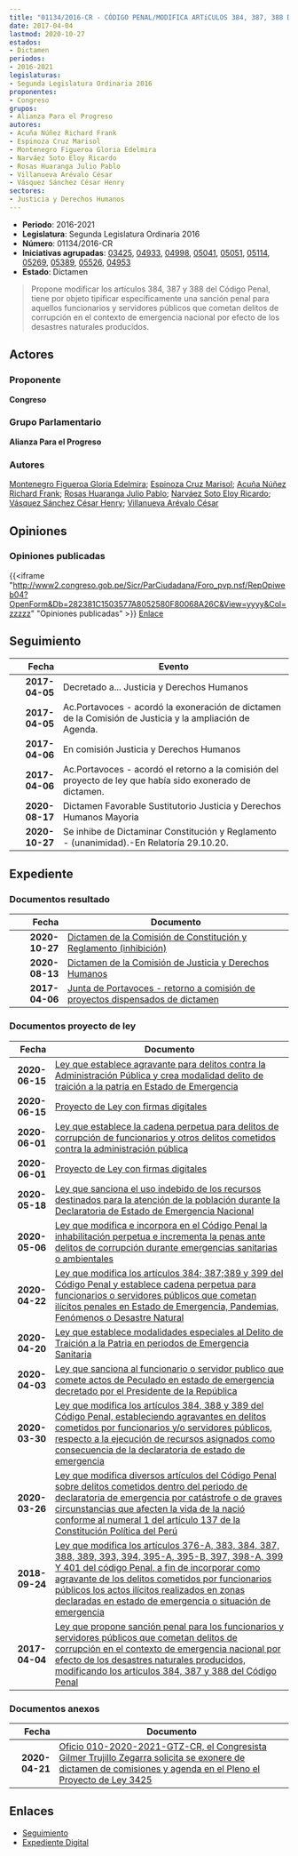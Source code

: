 ```yaml
---
title: "01134/2016-CR - CÓDIGO PENAL/MODIFICA ARTíCULOS 384, 387, 388 DEL.."
date: 2017-04-04
lastmod: 2020-10-27
estados:
- Dictamen
periodos:
- 2016-2021
legislaturas:
- Segunda Legislatura Ordinaria 2016
proponentes:
- Congreso
grupos:
- Alianza Para el Progreso
autores:
- Acuña Núñez Richard Frank
- Espinoza Cruz Marisol
- Montenegro Figueroa Gloria Edelmira
- Narváez Soto Eloy Ricardo
- Rosas Huaranga Julio Pablo
- Villanueva Arévalo César
- Vásquez Sánchez César Henry
sectores:
- Justicia y Derechos Humanos
---
```

- **Periodo**: 2016-2021
- **Legislatura**: Segunda Legislatura Ordinaria 2016
- **Número**: 01134/2016-CR
- **Iniciativas agrupadas**: [03425](../../03400/03425), [04933](../../04900/04933), [04998](../../04900/04998), [05041](../../05000/05041), [05051](../../05000/05051), [05114](../../05100/05114), [05269](../../05200/05269), [05389](../../05300/05389), [05526](../../05500/05526), [04953](../../04900/04953)
- **Estado**: Dictamen

> Propone modificar los artículos 384, 387 y 388 del Código Penal, tiene por objeto tipificar específicamente una sanción penal para aquellos funcionarios y servidores públicos que cometan delitos de corrupción en el contexto de emergencia nacional por efecto de los desastres naturales producidos.


## Actores

### Proponente

**Congreso**

### Grupo Parlamentario

**Alianza Para el Progreso**

### Autores

[Montenegro Figueroa Gloria Edelmira](mailto:mailto:gmontenegrof@congreso.gob.pe); [Espinoza Cruz Marisol](mailto:mailto:mespinozac@congreso.gob.pe); [Acuña Núñez Richard Frank](mailto:mailto:racuna@congreso.gob.pe); [Rosas Huaranga Julio Pablo](mailto:mailto:jrosas@congreso.gob.pe); [Narváez Soto Eloy Ricardo](mailto:mailto:enarvaez@congreso.gob.pe); [Vásquez Sánchez César Henry](mailto:mailto:cvasquezs@congreso.gob.pe); [Villanueva Arévalo César](mailto:mailto:cvillanueva@congreso.gob.pe)

## Opiniones

### Opiniones publicadas

{{<iframe "http://www2.congreso.gob.pe/Sicr/ParCiudadana/Foro_pvp.nsf/RepOpiweb04?OpenForm&Db=282381C1503577A8052580F80068A26C&View=yyyy&Col=zzzzz" "Opiniones publicadas" >}}
[Enlace](http://www2.congreso.gob.pe/Sicr/ParCiudadana/Foro_pvp.nsf/RepOpiweb04?OpenForm&Db=282381C1503577A8052580F80068A26C&View=yyyy&Col=zzzzz)


## Seguimiento

| Fecha | Evento |
|------:|--------|
| **2017-04-05** | Decretado a... Justicia y Derechos Humanos |
| **2017-04-05** | Ac.Portavoces - acordó la exoneración de dictamen de la Comisión de Justicia y la ampliación de Agenda. |
| **2017-04-06** | En comisión Justicia y Derechos Humanos |
| **2017-04-06** | Ac.Portavoces - acordó el retorno a la comisión del proyecto de ley que había sido exonerado de dictamen. |
| **2020-08-17** | Dictamen Favorable Sustitutorio Justicia y Derechos Humanos Mayoria |
| **2020-10-27** | Se inhibe de Dictaminar Constitución y Reglamento - (unanimidad).-En Relatoría 29.10.20. |

## Expediente

### Documentos resultado

| Fecha | Documento |
|------:|-----------|
| **2020-10-27** | [Dictamen de la Comisión de Constitución y Reglamento (inhibición)](http://www.leyes.congreso.gob.pe/Documentos/2016_2021/Dictamenes/Proyectos_de_Ley/05041DC04MAY20201027.pdf) |
| **2020-08-13** | [Dictamen de la Comisión de Justicia y Derechos Humanos](http://www.leyes.congreso.gob.pe/Documentos/2016_2021/Dictamenes/Proyectos_de_Ley/01134DC14MAY-20200813.pdf) |
| **2017-04-06** | [Junta de Portavoces - retorno a comisión de proyectos dispensados de dictamen](http://www.leyes.congreso.gob.pe/Documentos/2016_2021/Acuerdos/Junta_Portavoces/AJP0113420170406.pdf) |

### Documentos proyecto de ley

| Fecha | Documento |
|------:|-----------|
| **2020-06-15** | [Ley que establece agravante para delitos contra la Administración Pública y crea modalidad delito de traición a la patria en Estado de Emergencia](http://www.leyes.congreso.gob.pe/Documentos/2016_2021/Proyectos_de_Ley_y_de_Resoluciones_Legislativas/PL05526-20200615.pdf) |
| **2020-06-15** | [Proyecto de Ley con firmas digitales](http://www.leyes.congreso.gob.pe/Documentos/2016_2021/Proyectos_de_Ley_y_de_Resoluciones_Legislativas/Proyectos_Firmas_digitales/PL05526.pdf) |
| **2020-06-01** | [Ley que establece la cadena perpetua para delitos de corrupción de funcionarios y otros delitos cometidos contra la administración pública](http://www.leyes.congreso.gob.pe/Documentos/2016_2021/Proyectos_de_Ley_y_de_Resoluciones_Legislativas/PL05389_20200601.pdf) |
| **2020-06-01** | [Proyecto de Ley con firmas digitales](http://www.leyes.congreso.gob.pe/Documentos/2016_2021/Proyectos_de_Ley_y_de_Resoluciones_Legislativas/Proyectos_Firmas_digitales/PL05389.pdf) |
| **2020-05-18** | [Ley que sanciona el uso indebido de los recursos destinados para la atención de la población durante la Declaratoria de Estado de Emergencia Nacional](http://www.leyes.congreso.gob.pe/Documentos/2016_2021/Proyectos_de_Ley_y_de_Resoluciones_Legislativas/PL05269.pdf) |
| **2020-05-06** | [Ley que modifica e incorpora en el Código Penal la inhabilitación perpetua e incrementa la penas ante delitos de corrupción durante emergencias sanitarias o ambientales](http://www.leyes.congreso.gob.pe/Documentos/2016_2021/Proyectos_de_Ley_y_de_Resoluciones_Legislativas/PL05114_20200506.pdf) |
| **2020-04-22** | [Ley que modifica los artículos 384; 387;389 y 399 del Código Penal y establece cadena perpetua para funcionarios o servidores públicos que cometan ilícitos penales en Estado de Emergencia, Pandemias, Fenómenos o Desastre Natural](http://www.leyes.congreso.gob.pe/Documentos/2016_2021/Proyectos_de_Ley_y_de_Resoluciones_Legislativas/PL05051_20200422.pdf) |
| **2020-04-20** | [Ley que establece modalidades especiales al Delito de Traición a la Patria en periodos de Emergencia Sanitaria](http://www.leyes.congreso.gob.pe/Documentos/2016_2021/Proyectos_de_Ley_y_de_Resoluciones_Legislativas/PL05041_20200420.pdf) |
| **2020-04-03** | [Ley que sanciona al funcionario o servidor publico que comete actos de Peculado en estado de emergencia decretado por el Presidente de la República](http://www.leyes.congreso.gob.pe/Documentos/2016_2021/Proyectos_de_Ley_y_de_Resoluciones_Legislativas/PL04998_20200403.pdf) |
| **2020-03-30** | [Ley que modifica los artículos 384, 388 y 389 del Código Penal, estableciendo agravantes en delitos cometidos por funcionarios y/o servidores públicos, respecto a la ejecución de recursos asignados como consecuencia de la declaratoria de estado de emergencia](http://www.leyes.congreso.gob.pe/Documentos/2016_2021/Proyectos_de_Ley_y_de_Resoluciones_Legislativas/PL04953_20200330.pdf) |
| **2020-03-26** | [Ley que modifica diversos artículos del Código Penal sobre delitos cometidos dentro del periodo de declaratoria de emergencia por catástrofe o de graves circunstancias que afecten la vida de la nació conforme al numeral 1 del artículo 137 de la Constitución Política del Perú](http://www.leyes.congreso.gob.pe/Documentos/2016_2021/Proyectos_de_Ley_y_de_Resoluciones_Legislativas/PL04933_20200326.pdf) |
| **2018-09-24** | [Ley que modifica los artículos 376-A, 383, 384, 387, 388, 389, 393, 394, 395-A, 395-B, 397, 398-A, 399 Y 401 del código Penal, a fin de incorporar como agravante de los delitos cometidos por funcionarios públicos los actos ilícitos realizados en zonas declaradas en estado de emergencia o situación de emergencia](http://www.leyes.congreso.gob.pe/Documentos/2016_2021/Proyectos_de_Ley_y_de_Resoluciones_Legislativas/PL0342520180924.pdf) |
| **2017-04-04** | [Ley que propone sanción penal para los funcionarios y servidores públicos que cometan delitos de corrupción en el contexto de emergencia nacional por efecto de los desastres naturales producidos, modificando los artículos 384, 387 y 388 del Código Penal](http://www.leyes.congreso.gob.pe/Documentos/2016_2021/Proyectos_de_Ley_y_de_Resoluciones_Legislativas/PL0113420170404..pdf) |

### Documentos anexos

| Fecha | Documento |
|------:|-----------|
| **2020-04-21** | [Oficio 010-2020-2021-GTZ-CR, el Congresista Gilmer Trujillo Zegarra solicita se exonere de dictamen de comisiones y agenda en el Pleno el Proyecto de Ley 3425](http://www.leyes.congreso.gob.pe/Documentos/2016_2021/Oficios/Congresistas/OFICIO-010-2020-2021-GTZ-CR.pdf) |

## Enlaces

- [Seguimiento](http://www2.congreso.gob.pe/Sicr/TraDocEstProc/CLProLey2016.nsf/f7fff46988ca05b1052578e100829cc7/0599afe3162e32b9052580f80062f9cb?OpenDocument)
- [Expediente Digital](http://www2.congreso.gob.pe/Sicr/TraDocEstProc/Expvirt_2011.nsf/visbusqptramdoc1621/01134?opendocument)

